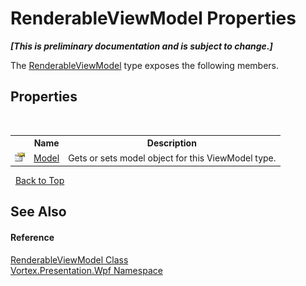 # RenderableViewModel Properties
 _**\[This is preliminary documentation and is subject to change.\]**_

The <a href="T_Vortex_Presentation_Wpf_RenderableViewModel.md">RenderableViewModel</a> type exposes the following members.


## Properties
&nbsp;<table><tr><th></th><th>Name</th><th>Description</th></tr><tr><td>![Public property](media/pubproperty.gif "Public property")</td><td><a href="P_Vortex_Presentation_Wpf_RenderableViewModel_Model.md">Model</a></td><td>
Gets or sets model object for this ViewModel type.</td></tr></table>&nbsp;
<a href="#renderableviewmodel-properties">Back to Top</a>

## See Also


#### Reference
<a href="T_Vortex_Presentation_Wpf_RenderableViewModel.md">RenderableViewModel Class</a><br /><a href="N_Vortex_Presentation_Wpf.md">Vortex.Presentation.Wpf Namespace</a><br />